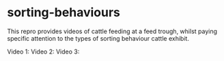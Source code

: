 # sorting-behaviours

This repro provides videos of cattle feeding at a feed trough, whilst paying specific attention to the types of sorting behaviour cattle exhibit. 

Video 1: 
Video 2:
Video 3: 
